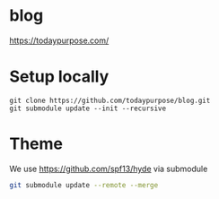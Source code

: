 # blog

https://todaypurpose.com/

# Setup locally
```
git clone https://github.com/todaypurpose/blog.git
git submodule update --init --recursive
```

# Theme 
We use https://github.com/spf13/hyde via submodule

``` bash
git submodule update --remote --merge
```
